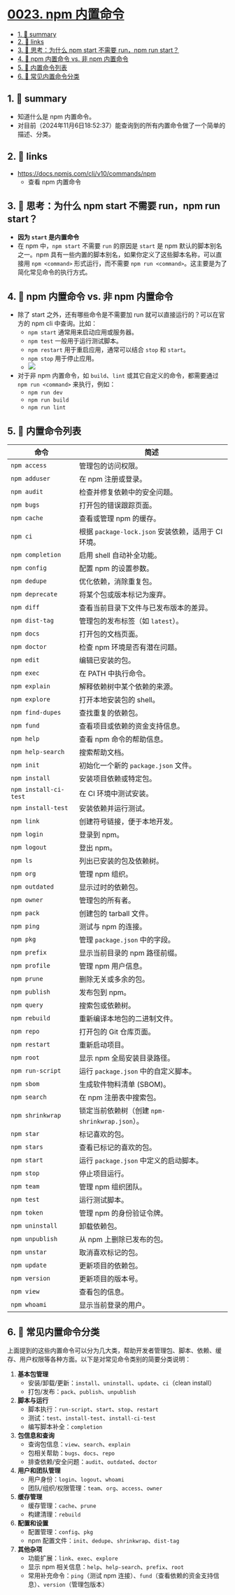 # [0023. npm 内置命令](https://github.com/Tdahuyou/nodejs/tree/main/0023.%20npm%20%E5%86%85%E7%BD%AE%E5%91%BD%E4%BB%A4)

<!-- region:toc -->
- [1. 📝 summary](#1--summary)
- [2. 🔗 links](#2--links)
- [3. 🤔 思考：为什么 npm start 不需要 run，npm run start？](#3--思考为什么-npm-start-不需要-runnpm-run-start)
- [4. 📒 npm 内置命令 vs. 非 npm 内置命令](#4--npm-内置命令-vs-非-npm-内置命令)
- [5. 📒 内置命令列表](#5--内置命令列表)
- [6. 📒 常见内置命令分类](#6--常见内置命令分类)
<!-- endregion:toc -->

## 1. 📝 summary

- 知道什么是 npm 内置命令。
- 对目前（2024年11月6日18:52:37）能查询到的所有内置命令做了一个简单的描述、分类。

## 2. 🔗 links

- https://docs.npmjs.com/cli/v10/commands/npm
  - 查看 npm 内置命令

## 3. 🤔 思考：为什么 npm start 不需要 run，npm run start？

- **因为 `start` 是内置命令**
- 在 npm 中，`npm start` 不需要 `run` 的原因是 `start` 是 npm 默认的脚本别名之一。npm 具有一些内置的脚本别名，如果你定义了这些脚本名称，可以直接用 `npm <command>` 形式运行，而不需要 `npm run <command>`。这主要是为了简化常见命令的执行方式。

## 4. 📒 npm 内置命令 vs. 非 npm 内置命令

- 除了 start 之外，还有哪些命令是不需要加 run 就可以直接运行的？可以在官方的 npm cli 中查询。比如：
  - `npm start` 通常用来启动应用或服务器。
  - `npm test` 一般用于运行测试脚本。
  - `npm restart` 用于重启应用，通常可以结合 `stop` 和 `start`。
  - `npm stop` 用于停止应用。
  - ![](md-imgs/2024-11-06-18-33-06.png)
- 对于非 npm 内置命令，如 `build`、`lint` 或其它自定义的命令，都需要通过 `npm run <command>` 来执行，例如：
  - `npm run dev`
  - `npm run build`
  - `npm run lint`

## 5. 📒 内置命令列表

| 命令                  | 简述                                                |
| --------------------- | --------------------------------------------------- |
| `npm access`          | 管理包的访问权限。                                  |
| `npm adduser`         | 在 npm 注册或登录。                                 |
| `npm audit`           | 检查并修复依赖中的安全问题。                        |
| `npm bugs`            | 打开包的错误跟踪页面。                              |
| `npm cache`           | 查看或管理 npm 的缓存。                             |
| `npm ci`              | 根据 `package-lock.json` 安装依赖，适用于 CI 环境。 |
| `npm completion`      | 启用 shell 自动补全功能。                           |
| `npm config`          | 配置 npm 的设置参数。                               |
| `npm dedupe`          | 优化依赖，消除重复包。                              |
| `npm deprecate`       | 将某个包或版本标记为废弃。                          |
| `npm diff`            | 查看当前目录下文件与已发布版本的差异。              |
| `npm dist-tag`        | 管理包的发布标签（如 `latest`）。                   |
| `npm docs`            | 打开包的文档页面。                                  |
| `npm doctor`          | 检查 npm 环境是否有潜在问题。                       |
| `npm edit`            | 编辑已安装的包。                                    |
| `npm exec`            | 在 PATH 中执行命令。                                |
| `npm explain`         | 解释依赖树中某个依赖的来源。                        |
| `npm explore`         | 打开本地安装包的 shell。                            |
| `npm find-dupes`      | 查找重复的依赖包。                                  |
| `npm fund`            | 查看项目或依赖的资金支持信息。                      |
| `npm help`            | 查看 npm 命令的帮助信息。                           |
| `npm help-search`     | 搜索帮助文档。                                      |
| `npm init`            | 初始化一个新的 `package.json` 文件。                |
| `npm install`         | 安装项目依赖或特定包。                              |
| `npm install-ci-test` | 在 CI 环境中测试安装。                              |
| `npm install-test`    | 安装依赖并运行测试。                                |
| `npm link`            | 创建符号链接，便于本地开发。                        |
| `npm login`           | 登录到 npm。                                        |
| `npm logout`          | 登出 npm。                                          |
| `npm ls`              | 列出已安装的包及依赖树。                            |
| `npm org`             | 管理 npm 组织。                                     |
| `npm outdated`        | 显示过时的依赖包。                                  |
| `npm owner`           | 管理包的所有者。                                    |
| `npm pack`            | 创建包的 tarball 文件。                             |
| `npm ping`            | 测试与 npm 的连接。                                 |
| `npm pkg`             | 管理 `package.json` 中的字段。                      |
| `npm prefix`          | 显示当前目录的 npm 路径前缀。                       |
| `npm profile`         | 管理 npm 用户信息。                                 |
| `npm prune`           | 删除无关或多余的包。                                |
| `npm publish`         | 发布包到 npm。                                      |
| `npm query`           | 搜索包或依赖树。                                    |
| `npm rebuild`         | 重新编译本地包的二进制文件。                        |
| `npm repo`            | 打开包的 Git 仓库页面。                             |
| `npm restart`         | 重新启动项目。                                      |
| `npm root`            | 显示 npm 全局安装目录路径。                         |
| `npm run-script`      | 运行 `package.json` 中的自定义脚本。                |
| `npm sbom`            | 生成软件物料清单 (SBOM)。                           |
| `npm search`          | 在 npm 注册表中搜索包。                             |
| `npm shrinkwrap`      | 锁定当前依赖树（创建 `npm-shrinkwrap.json`）。      |
| `npm star`            | 标记喜欢的包。                                      |
| `npm stars`           | 查看已标记的喜欢的包。                              |
| `npm start`           | 运行 `package.json` 中定义的启动脚本。              |
| `npm stop`            | 停止项目运行。                                      |
| `npm team`            | 管理 npm 组织团队。                                 |
| `npm test`            | 运行测试脚本。                                      |
| `npm token`           | 管理 npm 的身份验证令牌。                           |
| `npm uninstall`       | 卸载依赖包。                                        |
| `npm unpublish`       | 从 npm 上删除已发布的包。                           |
| `npm unstar`          | 取消喜欢标记的包。                                  |
| `npm update`          | 更新项目的依赖包。                                  |
| `npm version`         | 更新项目的版本号。                                  |
| `npm view`            | 查看包的信息。                                      |
| `npm whoami`          | 显示当前登录的用户。                                |

## 6. 📒 常见内置命令分类

上面提到的这些内置命令可以分为几大类，帮助开发者管理包、脚本、依赖、缓存、用户权限等各种方面。以下是对常见命令类别的简要分类说明：

1. **基本包管理**
   - 安装/卸载/更新：`install`、`uninstall`、`update`、`ci`（clean install）
   - 打包/发布：`pack`、`publish`、`unpublish`
2. **脚本与运行**
   - 脚本执行：`run-script`、`start`、`stop`、`restart`
   - 测试：`test`、`install-test`、`install-ci-test`
   - 编写脚本补全：`completion`
3. **包信息和查询**
   - 查询包信息：`view`、`search`、`explain`
   - 包相关帮助：`bugs`、`docs`、`repo`
   - 排查依赖/安全问题：`audit`、`outdated`、`doctor`
4. **用户和团队管理**
   - 用户身份：`login`、`logout`、`whoami`
   - 团队/组织/权限管理：`team`、`org`、`access`、`owner`
5. **缓存管理**
   - 缓存管理：`cache`、`prune`
   - 构建清理：`rebuild`
6. **配置和设置**
   - 配置管理：`config`、`pkg`
   - npm 配置文件：`init`、`dedupe`、`shrinkwrap`、`dist-tag`
7. **其他杂项**
   - 功能扩展：`link`、`exec`、`explore`
   - 显示 npm 相关信息：`help`、`help-search`、`prefix`、`root`
   - 常用补充命令：`ping`（测试 npm 连接）、`fund`（查看依赖的资金支持信息）、`version`（管理包版本）
